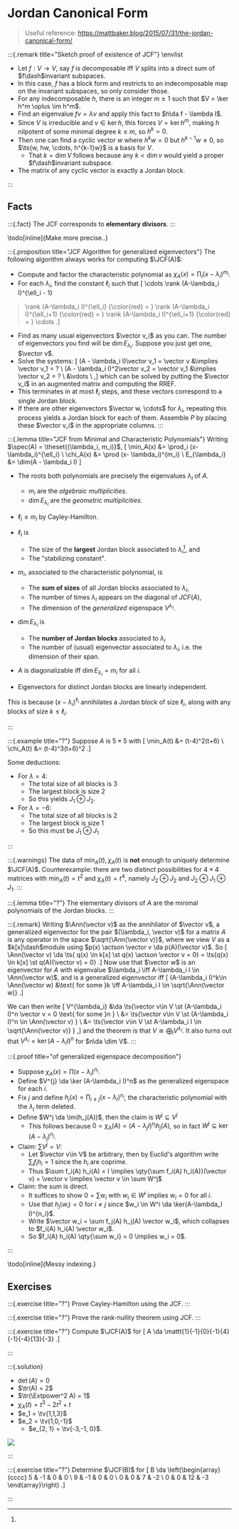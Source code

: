 # Jordan Canonical Form

> Useful reference: <https://mattbaker.blog/2015/07/31/the-jordan-canonical-form/>


:::{.remark title="Sketch proof of existence of JCF"}
\envlist

- Let $f:V\to V$, say $f$ is decomposable iff $V$ splits into a direct sum of $f\dash$invariant subspaces.
- In this case, $f$ has a block form and restricts to an indecomposable map on the invariant subspaces, so only consider those.
- For any indecomposable $h$, there is an integer $m\geq 1$ such that $V = \ker h^m \oplus \im h^m$.
- Find an eigenvalue $fv = \lambda v$ and apply this fact to $h\da f - \lambda I$.
- Since $V$ is irreducible and $v\in \ker h$, this forces $V = \ker h^m$, making $h$ nilpotent of some minimal degree $k\leq m$, so $h^k = 0$.
- Then one can find a cyclic vector $w$ where $h^kw = 0$ but $h^{k-1}w \neq 0$, so $\ts{w, hw, \cdots, h^{k-1}w}$ is a basis for $V$.
  - That $k=\dim V$ follows because any $k< \dim v$ would yield a proper $f\dash$invariant subspace.
- The matrix of any cyclic vector is exactly a Jordan block.

:::


## Facts

:::{.fact}
The JCF corresponds to **elementary divisors**.
:::

\todo[inline]{Make more precise..}

:::{.proposition title="JCF Algorithm for generalized eigenvectors"}
The following algorithm always works for computing $\JCF(A)$:

- Compute and factor the characteristic polynomial as $\chi_A(x) = \prod_{i} (x-\lambda_i)^{m_i}$.
- For each $\lambda_i$, find the constant $\ell_i$ such that
\[
\cdots 
\rank (A-\lambda_i I)^{\ell_i - 1} 
> \rank (A-\lambda_i I)^{\ell_i}
{\color{red} = }
\rank (A-\lambda_i I)^{\ell_i+1}
{\color{red} = }
\rank (A-\lambda_i I)^{\ell_i+1}
{\color{red} = } \cdots
.\]
- Find as many usual eigenvectors $\vector v_i$ as you can.
   The number of eigenvectors you find will be $\dim E_{\lambda_i}$.
  Suppose you just get one, $\vector v$.
- Solve the systems:
\[
(A - \lambda_i I)\vector v_1 = \vector v &\implies \vector v_1 = ? \\
(A - \lambda_i I)^2\vector v_2 = \vector v_1 &\implies \vector v_2 = ? \\
&\vdots \\
,\]
  which can be solved by putting the $\vector v_i$ in an augmented matrix and computing the RREF.
- This terminates in at most $\ell_i$ steps, and these vectors correspond to a single Jordan block.
- If there are other eigenvectors $\vector w, \cdots$ for $\lambda_i$, repeating this process yields a Jordan block for each of them.
  Assemble $P$ by placing these $\vector v_i$ in the appropriate columns.
:::

:::{.lemma title="JCF from Minimal and Characteristic Polynomials"}
Writing $\spec(A) = \theset{(\lambda_i, m_i)}$,
\[
\min_A(x) &= \prod_i (x- \lambda_i)^{\ell_i} \\
\chi_A(x) &= \prod (x- \lambda_i)^{m_i} \\
E_{\lambda_i} &= \dim(A - \lambda_i I)
\]

- The roots both polynomials are precisely the eigenvalues $\lambda_i$ of $A$.
  - $m_i$ are the *algebraic multiplicities*.
  - $\dim E_{\lambda_i}$ are the *geometric multiplicities*.

- $\ell_i \leq m_i$ by Cayley-Hamilton.

- $\ell_i$ is
  - The size of the **largest** Jordan block associated to $\lambda_i$[^why_largest_block], and 
  - The "stabilizing constant".

- $m_i$, associated to the characteristic polynomial, is
  - The **sum of sizes** of all Jordan blocks associated to $\lambda_i$, 
  - The number of times $\lambda_i$ appears on the diagonal of $JCF(A)$, 
  - The dimension of the *generalized* eigenspace $V^{\lambda_i}$.

- $\dim E_{\lambda_i}$ is 
  - The **number of Jordan blocks** associated to $\lambda_i$
  - The number of (usual) eigenvector associated to $\lambda_i$, i.e. the dimension of their span.

- $A$ is diagonalizable iff $\dim E_{\lambda_i} = m_i$ for all $i$.
- Eigenvectors for distinct Jordan blocks are linearly independent.

[^why_largest_block]: 
This is because $(x-\lambda_i)^{\ell_i}$ annihilates a Jordan block of size $\ell_i$, along with any blocks of size $k\leq \ell_i$.

:::

:::{.example title="?"}
Suppose $A$ is $5\times 5$ with 
\[
\min_A(t) &= (t-4)^2(t+6) \\
\chi_A(t) &= (t-4)^3(t+6)^2
.\]

Some deductions:

- For $\lambda = 4$:
  - The total size of all blocks is 3
  - The largest block is size 2
  - So this yields $J_1 \oplus J_2$.
- For $\lambda = -6$:
  - The total size of all blocks is 2
  - The largest block is size 1
  - So this must be $J_1 \oplus J_1$

:::

:::{.warnings}
The data of $\min_A(t), \chi_A(t)$ is **not** enough to uniquely determine $\JCF(A)$.
Counterexample: there are two distinct possibilities for $4\times 4$ matrices with $\min_A(t) = t^2$ and $\chi_A(t) = t^4$, namely $J_2 \oplus J_2$ and $J_2 \oplus J_1 \oplus J_1$.
:::



:::{.lemma title="?"}
The elementary divisors of $A$ are the minimal polynomials of the Jordan blocks.
:::

:::{.remark}
Writing $\Ann(\vector v)$ as the annihilator of $\vector v$, a generalized eigenvector for the pair $(\lambda_i, \vector v)$ for a matrix $A$ is any operator in the space $\sqrt{\Ann(\vector v)}$, where we view $V$ as a $k[x]\dash$module using $p(x) \actson \vector v \da p(A)(\vector v)$.
So 
\[
\Ann(\vector v) \da \ts{ q(x) \in k[x] \st q(x) \actson \vector v = 0} = \ts{q(x) \in k[x] \st q(A)(\vector v) = 0}
.\]
Now use that $\vector w$ is an eigenvector for $A$ with eigenvalue $\lambda_i \iff A-\lambda_i I \in \Ann(\vector w)$, and is a generalized eigenvector iff
\[
(A-\lambda_i I)^k\in \Ann(\vector w) &\text{ for some }k \iff A-\lambda_i I \in \sqrt{\Ann(\vector w)}
.\]

We can then write
\[
V^{\lambda_i} 
&\da \ts{\vector v\in V \st (A-\lambda_i I)^n \vector v = 0 \text{ for some }n } \\
&= \ts{\vector v\in V \st (A-\lambda_i I)^n \in \Ann(\vector v) } \\
&= \ts{\vector v\in V \st A-\lambda_i I \in \sqrt{\Ann(\vector v)} } 
,\]
and the theorem is that $V \cong \bigoplus_i V^{\lambda_i}$.
It also turns out that $V^{\lambda_i} = \ker (A-\lambda_i I)^n$ for $n\da \dim V$.
:::

:::{.proof title="of generalized eigenspace decomposition"}

- Suppose $\chi_A(x) = \prod (x-\lambda_i)^{n_i}$.
- Define $V^{j} \da \ker (A-\lambda_i I)^n$ as the generalized eigenspace for each $i$.
- Fix $j$ and define $h_j(x) = \prod_{i\neq j}(x-\lambda_i)^{n_i}$, the characteristic polynomial with the $\lambda_j$ term deleted.
- Define $W^j \da \im(h_j(A))$, then the claim is $W^j \subseteq V^j$
  - This follows because $0 = \chi_A(A) = (A-\lambda_j I)^{n_j} h_j(A)$, so in fact $W^j \subseteq \ker (A - \lambda_j)^{n_j}$.
- Claim: $\sum V^j = V$:
  - Let $\vector v\in V$ be arbitrary, then by Euclid's algorithm write $\sum_i f_i h_i = 1$ since the $h_i$ are coprime.
  - Thus $\sum f_i(A) h_i(A) = I \implies \qty{\sum f_i(A) h_i(A)}(\vector v) = \vector v \implies \vector v \in \sum W^j$
- Claim: the sum is direct.
  - It suffices to show $0=\sum w_i$ with $w_i \in W^i$ implies $w_i =0$ for all $i$.
  - Use that $h_j(w_i) = 0$ for $i\neq j$ since $w_i \in W^i \da \ker(A-\lambda_I I)^{n_i}$.
  - Write $\vector w_i = \sum f_j(A) h_j(A) \vector w_i$, which collapses to $f_i(A) h_i(A) \vector w_i$.
  - So $f_i(A) h_i(A) \qty{\sum w_i} = 0 \implies w_i = 0$.

:::

\todo[inline]{Messy indexing.}


## Exercises

:::{.exercise title="?"}
Prove Cayley-Hamilton using the JCF.
:::

:::{.exercise title="?"}
Prove the rank-nullity theorem using JCF.
:::

:::{.exercise title="?"}
Compute $\JCF(A)$ for 
\[
A \da 
\mattt{1}{-1}{0}{-1}{4}{-1}{-4}{13}{-3}
.\]

:::

:::{.solution}

- $\det(A) = 0$
- $\tr(A) = 2$
- $\tr(\Extpower^2 A) = 1$
- $\chi_A(t) = t^3 - 2t^2 + t$
- $e_1 = \tv{1,1,3}$
- $e_2 = \tv{1,0,-1}$
  - $e_{2, 1} = \tv{-3,-1, 0}$.

![](figures/2021-07-24_23-15-22.png)

:::

:::{.exercise title="?"}
Determine $\JCF(B)$ for
\[
B \da
\left(\begin{array}{cccc}
5 & -1 & 0 & 0 \\
9 & -1 & 0 & 0 \\
0 & 0 & 7 & -2 \\
0 & 0 & 12 & -3
\end{array}\right)
.\]


:::

